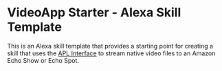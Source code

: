 # VideoApp Starter - Alexa Skill Template

This is an Alexa skill template that provides a starting point for creating a skill that uses the [APL Interface](https://developer.amazon.com/en-US/docs/alexa/alexa-presentation-language/apl-video.html) to stream native video files to an Amazon Echo Show or Echo Spot. 
